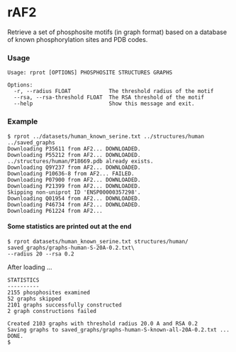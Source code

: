 # rAF2

Retrieve a set of phosphosite motifs (in graph format) based on a database of known phosphorylation sites and PDB codes. 

### Usage 

```
Usage: rprot [OPTIONS] PHOSPHOSITE STRUCTURES GRAPHS

Options:
  -r, --radius FLOAT            The threshold radius of the motif
  --rsa, --rsa-threshold FLOAT  The RSA threshold of the motif
  --help                        Show this message and exit.
```

### Example 

```
$ rprot ../datasets/human_known_serine.txt ../structures/human ../saved_graphs 
Downloading P35611 from AF2... DOWNLOADED.
Downloading P55212 from AF2... DOWNLOADED.
../structures/human/P18669.pdb already exists.
Downloading Q9Y237 from AF2... DOWNLOADED.
Downloading P10636-8 from AF2... FAILED.
Downloading P07900 from AF2... DOWNLOADED.
Downloading P21399 from AF2... DOWNLOADED.
Skipping non-uniprot ID 'ENSP00000357298'.
Downloading Q01954 from AF2... DOWNLOADED.
Downloading P46734 from AF2... DOWNLOADED.
Downloading P61224 from AF2... 

```


#### Some statistics are printed out at the end

```
$ rprot datasets/human_known_serine.txt structures/human/ saved_graphs/graphs-human-S-20A-0.2.txt\
--radius 20 --rsa 0.2
```

After loading ...

```
STATISTICS
----------
2155 phosphosites examined
52 graphs skipped
2101 graphs successfully constructed
2 graph constructions failed

Created 2103 graphs with threshold radius 20.0 A and RSA 0.2
Saving graphs to saved_graphs/graphs-human-S-known-all-20A-0.2.txt ... DONE.
$
```
